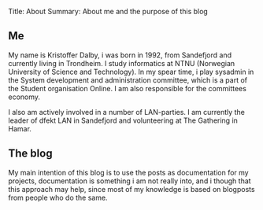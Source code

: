 Title: About
Summary: About me and the purpose of this blog

## Me

My name is Kristoffer Dalby, i was born in 1992, from Sandefjord and currently living in Trondheim.
I study informatics at NTNU (Norwegian University of Science and Technology).
In my spear time, i play sysadmin in the System development and administration committee, which is a part of the Student organisation Online. I am also responsible for the committees economy.

I also am actively involved in a number of LAN-parties. I am currently the leader of dfekt LAN in Sandefjord and volunteering at The Gathering in Hamar.

## The blog
My main intention of this blog is to use the posts as documentation for my projects, documentation is something i am not really into, and i though that this approach may help, since most of my knowledge is based on blogposts from people who do the same.

